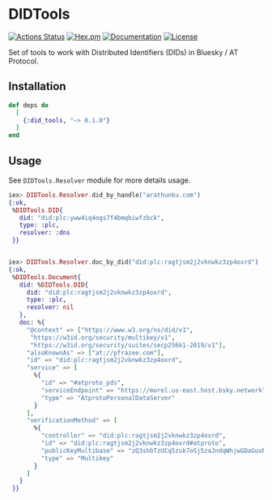 # DIDTools

[![Actions Status](https://github.com/arathunku/did_tools/actions/workflows/elixir-build-and-test.yml/badge.svg)](https://github.com/arathunku/did_tools/actions/workflows/elixir-build-and-test.yml) 
[![Hex.pm](https://img.shields.io/hexpm/v/did_tools.svg?style=flat)](https://hex.pm/packages/did_tools)
[![Documentation](https://img.shields.io/badge/hex-docs-lightgreen.svg?style=flat)](https://hexdocs.pm/did_tools)
[![License](https://img.shields.io/hexpm/l/did_tools.svg?style=flat)](https://github.com/arathunku/did_tools/blob/main/LICENSE.md)

<!-- @moduledoc -->

Set of tools to work with Distributed Identifiers (DIDs) in Bluesky / AT Protocol.

## Installation

```elixir
def deps do
  [
    {:did_tools, "~> 0.1.0"}
  ]
end
```

## Usage

See `DIDTools.Resolver` module for more details usage.

```elixir
iex> DIDTools.Resolver.did_by_handle("arathunku.com")
{:ok,
 %DIDTools.DID{
   did: "did:plc:yww4iq4ogs7f4bmqbiwfzbck",
   type: :plc,
   resolver: :dns
 }}


iex> DIDTools.Resolver.doc_by_did("did:plc:ragtjsm2j2vknwkz3zp4oxrd")
{:ok,
 %DIDTools.Document{
   did: %DIDTools.DID{
     did: "did:plc:ragtjsm2j2vknwkz3zp4oxrd",
     type: :plc,
     resolver: nil
   },
   doc: %{
     "@context" => ["https://www.w3.org/ns/did/v1",
      "https://w3id.org/security/multikey/v1",
      "https://w3id.org/security/suites/secp256k1-2019/v1"],
     "alsoKnownAs" => ["at://pfrazee.com"],
     "id" => "did:plc:ragtjsm2j2vknwkz3zp4oxrd",
     "service" => [
       %{
         "id" => "#atproto_pds",
         "serviceEndpoint" => "https://morel.us-east.host.bsky.network",
         "type" => "AtprotoPersonalDataServer"
       }
     ],
     "verificationMethod" => [
       %{
         "controller" => "did:plc:ragtjsm2j2vknwkz3zp4oxrd",
         "id" => "did:plc:ragtjsm2j2vknwkz3zp4oxrd#atproto",
         "publicKeyMultibase" => "zQ3shbTzUCq5zuk7oSj5zaJndqWhjwGDaGuvBXpjg8C19qssW",
         "type" => "Multikey"
       }
     ]
   }
 }}
```
